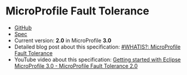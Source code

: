 # MicroProfile Fault Tolerance

* [GitHub](https://github.com/eclipse/microprofile-fault-tolerance)
* [Spec](https://github.com/eclipse/microprofile-fault-tolerance/releases/download/2.0/microprofile-fault-tolerance-spec-2.0.pdf)
* Current version: **2.0** in MicroProfile **3.0** 
* Detailed blog post about this specification: [#WHATIS?: MicroProfile Fault Tolerance](https://rieckpil.de/whatis-eclipse-microprofile-fault-tolerance/)
* YouTube video about this specification: [Getting started with Eclipse MicroProfile 3.0 - MicroProfile Fault Tolerance 2.0](https://www.youtube.com/watch?v=_O4EjWHF0TQ)